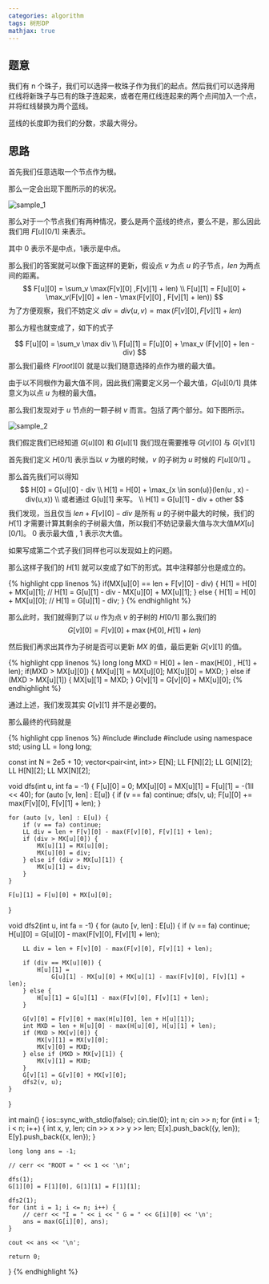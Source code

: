 ```yaml
---
categories: algorithm
tags: 树形DP
mathjax: true
---
```


## 题意

我们有 n 个珠子，我们可以选择一枚珠子作为我们的起点。然后我们可以选择用红线将新珠子与已有的珠子连起来，或者在用红线连起来的两个点间加入一个点，并将红线替换为两个蓝线。

蓝线的长度即为我们的分数，求最大得分。

## 思路

首先我们任意选取一个节点作为根。

那么一定会出现下图所示的的状况。

![sample_1](https://uploadfiles.nowcoder.com/images/20220220/738444583_1645339972508/D2B5CA33BD970F64A6301FA75AE2EB22)

那么对于一个节点我们有两种情况，要么是两个蓝线的终点，要么不是，那么因此我们用 $F[u][0 / 1]$ 来表示。

其中 0 表示不是中点，1表示是中点。

那么我们的答案就可以像下面这样的更新，假设点 $v$ 为点 $u$ 的子节点，$len$ 为两点间的距离。
$$
F[u][0] = \sum_v \max(F[v][0] ,F[v][1] + len) \\
F[u][1] = F[u][0] + \max_v(F[v][0] + len - \max(F[v][0] , F[v][1] + len))
$$
为了方便观察，我们不妨定义 $div = div(u,v) = \max(F[v][0] , F[v][1] + len)$

那么方程也就变成了，如下的式子


$$
F[u][0] = \sum_v \max div \\
F[u][1] = F[u][0] + \max_v (F[v][0] + len - div)
$$
那么我们最终 $F[root][0]$ 就是以我们随意选择的点作为根的最大值。

由于以不同根作为最大值不同，因此我们需要定义另一个最大值，$G[u][0 / 1]$ 具体意义为以点 $u$ 为根的最大值。

那么我们发现对于 $u$ 节点的一颗子树 $v$ 而言。包括了两个部分。如下图所示。


![sample_2](https://uploadfiles.nowcoder.com/images/20220220/738444583_1645341224894/D2B5CA33BD970F64A6301FA75AE2EB22)

我们假定我们已经知道 $G[u][0]$ 和 $G[u][1]$ 我们现在需要推导 $G[v][0]$ 与 $G[v][1]$

首先我们定义 $H[0 / 1]$ 表示当以 $v$ 为根的时候，$v$ 的子树为 $u$ 时候的 $F[u][0 / 1]$ 。

那么首先我们可以得知
$$
H[0] = G[u][0] - div \\
H[1] = H[0] + \max_{x \in son(u)}(len(u , x) - div(u,x)) \\
或者通过 G[u][1] 来写。 \\
H[1] = G[u][1] - div + other
$$
我们发现，当且仅当 $len + F[v][0] - div$ 是所有 $u$ 的子树中最大的时候，我们的 $H[1]$ 才需要计算其剩余的子树最大值，所以我们不妨记录最大值与次大值$MX[u][0 / 1]$。 0 表示最大值 , 1 表示次大值。

如果写成第二个式子我们同样也可以发现如上的问题。

那么这样子我们的 $H[1]$ 就可以变成了如下的形式。其中注释部分也是成立的。

{% highlight cpp linenos %}
if(MX[u][0] == len + F[v][0] - div) {
    H[1] = H[0] + MX[u][1];
    // H[1] = G[u][1] - div - MX[u][0] + MX[u][1];
} else {
    H[1] = H[0] + MX[u][0];
    // H[1] = G[u][1] - div;
}
{% endhighlight %}

那么此时，我们就得到了以 $u$ 作为点 $v$ 的子树的 $H[0 / 1]$ 那么我们的 
$$
G[v][0] = F[v][0] + \max(H[0],H[1] + len) 
$$

然后我们再求出其作为子树是否可以更新 $MX$ 的值，最后更新 $G[v][1]$ 的值。 

{% highlight cpp linenos %}
long long MXD = H[0] + len - max(H[0] , H[1] + len);
if(MXD > MX[u][0]) {
    MX[u][1] = MX[u][0];
    MX[u][0] = MXD;
} else if (MXD > MX[u][1]) {
    MX[u][1] = MXD;
}
G[v][1] = G[v][0] + MX[u][0];
{% endhighlight %}

通过上述，我们发现其实 $G[v][1]$ 并不是必要的。

那么最终的代码就是

{% highlight cpp linenos %}
#include <cstring>
#include <iostream>
#include <vector>
using namespace std;
using LL = long long;

const int N = 2e5 + 10;
vector<pair<int, int>> E[N];
LL F[N][2];
LL G[N][2];
LL H[N][2];
LL MX[N][2];

void dfs(int u, int fa = -1) {
    F[u][0] = 0;
    MX[u][0] = MX[u][1] = F[u][1] = -(1ll << 40);
    for (auto [v, len] : E[u]) {
        if (v == fa) continue;
        dfs(v, u);
        F[u][0] += max(F[v][0], F[v][1] + len);
    }

    for (auto [v, len] : E[u]) {
        if (v == fa) continue;
        LL div = len + F[v][0] - max(F[v][0], F[v][1] + len);
        if (div > MX[u][0]) {
            MX[u][1] = MX[u][0];
            MX[u][0] = div;
        } else if (div > MX[u][1]) {
            MX[u][1] = div;
        }
    }

    F[u][1] = F[u][0] + MX[u][0];
}

void dfs2(int u, int fa = -1) {
    for (auto [v, len] : E[u]) {
        if (v == fa) continue;
        H[u][0] = G[u][0] - max(F[v][0], F[v][1] + len);

        LL div = len + F[v][0] - max(F[v][0], F[v][1] + len);

        if (div == MX[u][0]) {
            H[u][1] =
                G[u][1] - MX[u][0] + MX[u][1] - max(F[v][0], F[v][1] + len);
        } else {
            H[u][1] = G[u][1] - max(F[v][0], F[v][1] + len);
        }

        G[v][0] = F[v][0] + max(H[u][0], len + H[u][1]);
        int MXD = len + H[u][0] - max(H[u][0], H[u][1] + len);
        if (MXD > MX[v][0]) {
            MX[v][1] = MX[v][0];
            MX[v][0] = MXD;
        } else if (MXD > MX[v][1]) {
            MX[v][1] = MXD;
        }
        G[v][1] = G[v][0] + MX[v][0];
        dfs2(v, u);
    }
}

int main() {
    ios::sync_with_stdio(false);
    cin.tie(0);
    int n;
    cin >> n;
    for (int i = 1; i < n; i++) {
        int x, y, len;
        cin >> x >> y >> len;
        E[x].push_back({y, len});
        E[y].push_back({x, len});
    }

    long long ans = -1;

    // cerr << "ROOT = " << 1 << '\n';

    dfs(1);
    G[1][0] = F[1][0], G[1][1] = F[1][1];

    dfs2(1);
    for (int i = 1; i <= n; i++) {
        // cerr << "I = " << i << " G = " << G[i][0] << '\n';
        ans = max(G[i][0], ans);
    }

    cout << ans << '\n';

    return 0;
}
{% endhighlight %}


